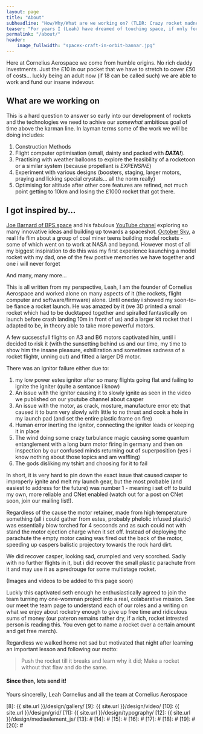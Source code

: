 ```yaml
---
layout: page
title: "About"
subheadline: "How/Why/What are we working on? (TLDR: Crazy rocket madness)"
teaser: "For years I (Leah) have dreamed of touching space, if only for a moment, with something i made. This project is an initative to make that dream become a practical, affordable endearvour and at the same time include practical, real-world services as part of it (considering ash spreading, micropayload delivery for metorology and our sensors can help measure changes in the ozone layer all the way down to the climate through the hihest and lowest atmospheric levels. )"
permalink: "/about/"
header:
    image_fullwidth: "spacex-craft-in-orbit-bannar.jpg"
---
```

Here at Cornelius Aerospace we come from humble origins. No rich daddy investments. Just the £10 in our pocket that we have to stretch to cover £50 of costs... luckly being an adult now (if 18 can be called such) we are able to work and fund our insane indevour. 

## What are we working on

This is a hard question to answer so early into our development of rockets and the technologies we need to achive our _somewhat_ ambitious goal of time above the karman line. In layman terms some of the work we will be doing includes:

1. Construction Methods
2. Flight computer optimisation (small, dainty and packed with **_DATA!_**).
3. Practising with weather balloons to explore the feasibility of a rocketoon or a similar system (because propellant is _EXPENSIVE_)
4. Experiment with various designs (boosters, staging, larger motors, praying and licking special crystals... all the norm really)
5. Optimising for altitude after other core features are refined, not much point getting to 10km and losing the £1000 rocket that got there.

## I got inspired by...

[Joe Barnard of BPS.space][1] and his fabulous [YouTube chanel][2] exploring so many innovative ideas and building up towards a spaceshot. [October Sky][3], a real life flim about a group of coal miner teens building model rockets - some of which went on to work at NASA and beyond. 
However most of all my biggest inspiration to do this was my first experience kaunching a model rocket with my dad, one of the few postive memories we have together and one i will never forget
<!-- (TODO add picture) -->
And many, many more...

This is all written from my perspective, Leah, I am the founder of Cornelius Aerospace and worked alone on many aspects of it (the rockets, flight computer and software/firmware) alone. Until oneday i showed my soon-to-be fiance a rocket launch. He was amazed by it (we 3D printed a small rocket which had to be ducktaped together and spiralled fantastically on launch before crash landing 10m in front of us) and a larger kit rocket that i adapted to be, in theory able to take more powerful motors.
<!-- (TODO add photo) -->

A few sucsessfull flights on A3 and B6 motors captivated him, until i decided to risk it (with the sunsetting behind us and our time, my time to show him the insane pleasure, exhilliration and sometimes sadness of a rocket flightr, unning out) and fitted a larger D9 motor.

There was an ignitor failure either due to:

1. my low power estes ignitor after so many flights going flat and failing to ignite the igniter (quite a sentance i know)
2. An issue with the ignitor causing it to slowly ignite as seen in the video we published on our youtube channel about casper
3. An issue with the motor, as crack, mosture, manufacture error etc that caused it to burn very slowly with little to no thrust and cook a hole in my launch pad (and set the entire plastic frame on fire)
4. Human error inerting the ignitor, connecting the ignitor leads or keeping it in place
5. The wind doing some crazy turbulance magic causing some quantum entanglement with a long burn motor firing in germany and then on inspection by our confused minds returning out of superposition (yes i know nothing about those topics and am waffling)
6. The gods disliking my tshirt and choosing for it to fail

In short, it is very hard to pin down the exact issue that caused casper to improperly ignite and melt my launch gear, but the most probable (and easiest to address for the future) was number 1 - meaning i set off to build my own, more reliable and CNet enabled (watch out for a post on CNet soon, join our mailing list!).

Regardless of the cause the motor retainer, made from high temperature something (all i could gather from estes, probably phelolic infused plastic) was essentially blow torched for 4 secconds and as such could not with stand the motor ejection charge when it set off. Instead of deploying the parachute the empty motor casing was fired out the back of the motor, speeding up caspers balistic projectory towards the rock hard dirt.

We did recover casper, looking sad, crumpled and very scorched. Sadly with no further flights in it, but i did recover the small plastic parachute from it and may use it as a predrouge for some multistage rocket.

(Images and videos to be added to this page soon)

Luckly this captivated seth enough he enthusiastically agreed to join the team turning my one-womman project into a real, colabarative mission. See our meet the team page to understand each of our roles and a writing on what we enjoy about rocketry enough to give up free time and ridiculous sums of money (our pateron remains rather dry, if a rich, rocket intrested person is reading this. You even get to name a rocket over a certain amount and get free merch).

Regardless we walked home not sad but motivated that night after learning an important lesson and following our motto:

> Push the rocket till it breaks and learn why it did; Make a rocket without that flaw and do the same.


#### Since then, lets send it!

Yours sincerelly, Leah Cornelius and all the team at Cornelius Aerospace


 [1]: https://bps.space/
 [2]: https://www.youtube.com/channel/UCILl8ozWuxnFYXIe2svjHhg
 [3]: https://www.imdb.com/title/tt0132477/
 [4]: #
 [5]: #
 [6]: #
 [7]: #
 [8]: {{ site.url }}/design/gallery/
 [9]: {{ site.url }}/design/video/
 [10]: {{ site.url }}/design/grid/
 [11]: {{ site.url }}/design/typography/
 [12]: {{ site.url }}/design/mediaelement_js/
 [13]: #
 [14]: #
 [15]: #
 [16]: #
 [17]: #
 [18]: #
 [19]: #
 [20]: #

 